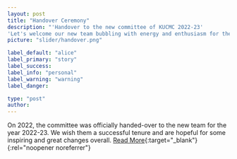 ```yaml
---
layout: post
title: "Handover Ceremony"
description: "'Handover to the new committee of KUCMC 2022-23'
'Let's welcome our new team bubbling with energy and enthusiasm for the year of 2022-23.'"
picture: "slider/handover.png"

label_default: "alice"
label_primary: "story"
label_success:
label_info: "personal"
label_warning: "warning"
label_danger:

type: "post"
author:
---
```


On 2022, the committee was officially handed-over to the new team for the year 2022-23. We wish them a successful tenure and are hopeful for some inspiring and great changes overall. [Read More](https://www.facebook.com/kucmc1/posts/pfbid02dYPEk6pUd9XdWcjhvsW4hWiM5XiKuUTyXqzBFwdtbTqx5JSNhv3Z8KAj7ZGShuChl/){:target="_blank"}{:rel="noopener noreferrer"}

